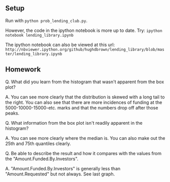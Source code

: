 Setup
-----
Run with `python prob_lending_club.py`.

However, the code in the ipython notebook is more up to date. Try: `ipython notebook lending_library.ipynb`

The ipython notebook can also be viewed at this url: `http://nbviewer.ipython.org/github/hughdbrown/lending_library/blob/master/lending_library.ipynb`

Homework
--------

Q. What did you learn from the histogram that wasn't apparent from the box plot?

A. You can see more clearly that the distribution is skewed with a long tail to the right.
You can also see that there are more incidences of funding at the 5000-10000-15000-etc.
marks and that the numbers drop off after those peaks.

Q. What information from the box plot isn't readily apparent in the histogram?

A. You can see more clearly where the median is. You can also make out the
25th and 75th quantiles clearly.

Q. Be able to describe the result and how it compares with the values from the "Amount.Funded.By.Investors".

A. "Amount.Funded.By.Investors" is generally less than "Amount.Requested" but not always. See last graph.
